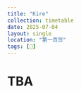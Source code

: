 ```yaml
---
title: "Kire"
collection: timetable
date: 2025-07-04
layout: single
location: "第一百货"
tags: [🎫]
---
```


# TBA
